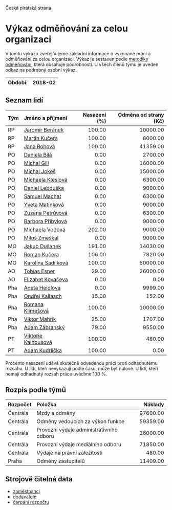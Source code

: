 Česká pirátská strana

Výkaz odměňování za celou organizaci
===========================

V tomtu výkazu zveřejňujeme základní informace o vykonané práci a odměňování
za celou organizaci. Výkaz je sestaven podle [metodiky odměňování][metodika],
která obsahuje podrobnosti. U všech členů týmu je uveden odkaz na podrobný osobní výkaz.

Období:                  | 2018-02
-----------------------  | --------------------


Seznam lidí
--------------

| Tým   | Jméno a příjmení                                                  |   Nasazení (%) |   Odměna od strany (Kč) |
|:------|:------------------------------------------------------------------|---------------:|------------------------:|
| RP    | [Jaromír Beránek](../../tymy/RP/2018/02/jaromir-beranek/)         |         100.00 |                10000.00 |
| RP    | [Martin Kučera](../../tymy/RP/2018/02/martin-kucera/)             |         100.00 |                 8000.00 |
| RP    | [Jana Rohová](../../tymy/RP/2018/02/jana-rohova/)                 |         100.00 |                41359.00 |
| PO    | [Daniela Bílá](../../tymy/PO/2018/02/daniela-bila/)               |           0.00 |                 2700.00 |
| PO    | [Michal Gill](../../tymy/PO/2018/02/michal-gill/)                 |           0.00 |                16000.00 |
| PO    | [Michal Jokeš](../../tymy/PO/2018/02/michal-jokes/)               |           0.00 |                15000.00 |
| PO    | [Michaela Kleslová](../../tymy/PO/2018/02/michaela-kleslova/)     |           0.00 |                 6300.00 |
| PO    | [Daniel Lebduška](../../tymy/PO/2018/02/daniel-lebduska/)         |           0.00 |                 9000.00 |
| PO    | [Samuel Machat](../../tymy/PO/2018/02/samuel-machat/)             |           0.00 |                 6300.00 |
| PO    | [Yveta Matínková](../../tymy/PO/2018/02/yveta-matinkova/)         |           0.00 |                 9000.00 |
| PO    | [Zuzana Petrůvová](../../tymy/PO/2018/02/zuzana-petruvova/)       |           0.00 |                 6300.00 |
| PO    | [Barbora Přibylová](../../tymy/PO/2018/02/barbora-pribylova/)     |           0.00 |                 9000.00 |
| PO    | [Michaela Vodová](../../tymy/PO/2018/02/michaela-vodova/)         |         202.00 |                 9000.00 |
| PO    | [Miloš Zmeškal](../../tymy/PO/2018/02/milos-zmeskal/)             |           0.00 |                 9000.00 |
| MO    | [Jakub Dušánek](../../tymy/MO/2018/02/jakub-dusanek/)             |         191.00 |                14030.00 |
| MO    | [Roman Kučera](../../tymy/MO/2018/02/roman-kucera/)               |         106.00 |                 7820.00 |
| MO    | [Karolína Sadílková](../../tymy/MO/2018/02/karolina-sadilkova/)   |         100.00 |                50000.00 |
| AO    | [Tobias Esner](../../tymy/AO/2018/02/tobias-esner/)               |          29.00 |                26000.00 |
| AO    | [Elizabet Kovačeva](../../tymy/AO/2018/02/elizabet-kovaceva/)     |           0.00 |                    0.00 |
| Pha   | [Aneta Heidlová](../../tymy/Pha/2018/02/aneta-heidlova/)          |           0.00 |                 9999.00 |
| Pha   | [Ondřej Kallasch](../../tymy/Pha/2018/02/ondrej-kallasch/)        |          15.00 |                  152.00 |
| Pha   | [Romana Klimešová](../../tymy/Pha/2018/02/romana-klimesova/)      |         100.00 |                10000.00 |
| Pha   | [Viktor Mahrik](../../tymy/Pha/2018/02/viktor-mahrik/)            |          25.00 |                 1707.00 |
| Pha   | [Adam Zábranský](../../tymy/Pha/2018/02/adam-zabransky/)          |          79.00 |                 9550.00 |
| PT    | [Viktorie Kalhousová](../../tymy/PT/2018/02/viktorie-kalhousova/) |         100.00 |                  480.00 |
| PT    | [Adam Kudrlička](../../tymy/PT/2018/02/adam-kudrlicka/)           |         100.00 |                    0.00 |

Procento nasazení udává skutečně odvedenou práci proti odhadnutému rozsahu. 
U lidí, kteří nevykazují podle času, může být nulové. U lidí, kteří nemají odhadnutý rozsah
práce uvádíme 100 %.

Rozpis podle týmů
-----------------

| Rozpočet   | Položka                                  |   Náklady |
|:-----------|:-----------------------------------------|----------:|
| Centrála   | Mzdy a odměny                            |  97600.00 |
| Centrála   | Odměny vedoucích za výkon funkce         |  59359.00 |
| Centrála   | Provozní výdaje administrativního odboru |  26000.00 |
| Centrála   | Provozní výdaje mediálního odboru        |  71850.00 |
| Centrála   | Výdaje na právní záležitosti             |    480.00 |
| Praha      | Odměny zastupitelů                       |  11409.00 |

Strojově čitelná data
-------------------

* [zaměstnanci](zamestnanci.tsv)
* [dodavatelé](dodavatele.tsv)
* [čerpání rozpočtu](cerpani_rozpoctu.tsv)

[metodika]: https://redmine.pirati.cz/projects/po/wiki/Odmenovani
